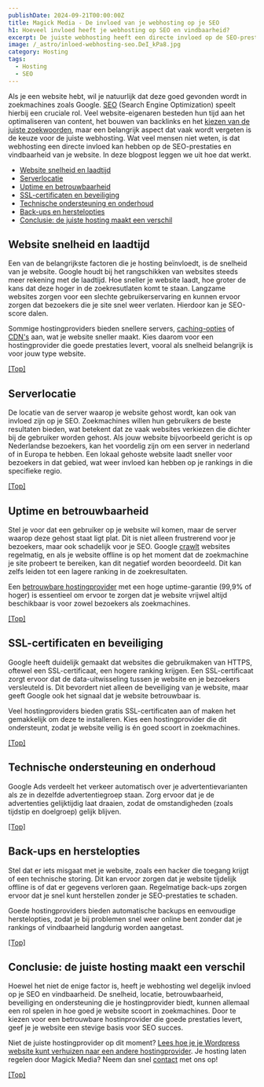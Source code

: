 ```yaml
---
publishDate: 2024-09-21T00:00:00Z
title: Magick Media - De invloed van je webhosting op je SEO
h1: Hoeveel invloed heeft je webhosting op SEO en vindbaarheid?
excerpt: De juiste webhosting heeft een directe invloed op de SEO-prestaties van je website, vooral op het gebied van snelheid, uptime en beveiliging.
image: /_astro/inloed-webhosting-seo.DeI_kPa8.jpg
category: Hosting
tags:
  - Hosting
  - SEO
---
```

Als je een website hebt, wil je natuurlijk dat deze goed gevonden wordt in zoekmachines zoals Google. <a href="/zoekmachine-optimalisatie-seo/">SEO</a> (Search Engine Optimization) speelt hierbij een cruciale rol. Veel website-eigenaren besteden hun tijd aan het optimaliseren van content, het bouwen van backlinks en het <a href="/zoekwoorden-analyseren-en-hogerop-in-google/">kiezen van de juiste zoekwoorden</a>, maar een belangrijk aspect dat vaak wordt vergeten is de keuze voor de juiste webhosting. Wat veel mensen niet weten, is dat webhosting een directe invloed kan hebben op de SEO-prestaties en vindbaarheid van je website. In deze blogpost leggen we uit hoe dat werkt.

- [Website snelheid en laadtijd](#website-snelheid-en-laadtijd)
- [Serverlocatie](#serverlocatie)
- [Uptime en betrouwbaarheid](#uptime-en-betrouwbaarheid)
- [SSL-certificaten en beveiliging](#ssl-certificaten-en-beveiliging)
- [Technische ondersteuning en onderhoud](#technische-ondersteuning-en-onderhoud)
- [Back-ups en herstelopties](#back-ups-en-herstelopties)
- [Conclusie: de juiste hosting maakt een verschil](#conclusie-de-juiste-hosting-maakt-een-verschil)

## Website snelheid en laadtijd
Een van de belangrijkste factoren die je hosting beïnvloedt, is de snelheid van je website. Google houdt bij het rangschikken van websites steeds meer rekening met de laadtijd. Hoe sneller je website laadt, hoe groter de kans dat deze hoger in de zoekresutlaten komt te staan. Langzame websites zorgen voor een slechte gebruikerservaring en kunnen ervoor zorgen dat bezoekers die je site snel weer verlaten. Hierdoor kan je SEO-score dalen.

Sommige hostingproviders bieden snellere servers, <a href="/wat-is-caching/">caching-opties</a> of <a href="https://nl.wikipedia.org/wiki/Content_delivery_network" target="_blank" rel="noopener">CDN's</a> aan, wat je website sneller maakt. Kies daarom voor een hostingprovider die goede prestaties levert, vooral als snelheid belangrijk is voor jouw type website.

[[Top]](#top)

## Serverlocatie
De locatie van de server waarop je website gehost wordt, kan ook van invloed zijn op je SEO. Zoekmachines willen hun gebruikers de beste resultaten bieden, wat betekent dat ze vaak websites verkiezen die dichter bij de gebruiker worden gehost. Als jouw website bijvoorbeeld gericht is op Nederlandse bezoekers, kan het voordelig zijn om een server in nederland of in Europa te hebben. Een lokaal gehoste website laadt sneller voor bezoekers in dat gebied, wat weer invloed kan hebben op je rankings in die specifieke regio.

[[Top]](#top)

## Uptime en betrouwbaarheid
Stel je voor dat een gebruiker op je website wil komen, maar de server waarop deze gehost staat ligt plat. Dit is niet alleen frustrerend voor je bezoekers, maar ook schadelijk voor je SEO. Google <a href="/wat-is-crawlen/">crawlt</a>  websites regelmatig, en als je website offline is op het moment dat de zoekmachine je site probeert te bereiken, kan dit negatief worden beoordeeld. Dit kan zelfs leiden tot een lagere ranking in de zoekresultaten.

Een <a href="/hosting-en-beheer/">betrouwbare hostingprovider</a> met een hoge uptime-garantie (99,9% of hoger) is essentieel om ervoor te zorgen dat je website vrijwel altijd beschikbaar is voor zowel bezoekers als zoekmachines.

[[Top]](#top)

## SSL-certificaten en beveiliging
Google heeft duidelijk gemaakt dat websites die gebruikmaken van HTTPS, oftewel een SSL-certificaat, een hogere ranking krijgen. Een SSL-certificaat zorgt ervoor dat de data-uitwisseling tussen je website en je bezoekers versleuteld is. Dit bevordert niet alleen de beveiliging van je website, maar geeft Google ook het signaal dat je website betrouwbaar is.

Veel hostingproviders bieden gratis SSL-certificaten aan of maken het gemakkelijk om deze te installeren. Kies een hostingprovider die dit ondersteunt, zodat je website veilig is én goed scoort in zoekmachines.

[[Top]](#top)

## Technische ondersteuning en onderhoud
Google Ads verdeelt het verkeer automatisch over je advertentievarianten als ze in dezelfde advertentiegroep staan. Zorg ervoor dat je de advertenties gelijktijdig laat draaien, zodat de omstandigheden (zoals tijdstip en doelgroep) gelijk blijven.

[[Top]](#top)

## Back-ups en herstelopties
Stel dat er iets misgaat met je website, zoals een hacker die toegang krijgt of een technische storing. Dit kan ervoor zorgen dat je website tijdelijk offline is of dat er gegevens verloren gaan. Regelmatige back-ups zorgen ervoor dat je snel kunt herstellen zonder je SEO-prestaties te schaden.

Goede hostingproviders bieden automatische backups en eenvoudige herstelopties, zodat je bij problemen snel weer online bent zonder dat je rankings of vindbaarheid langdurig worden aangetast.

[[Top]](#top)

## Conclusie: de juiste hosting maakt een verschil
Hoewel het niet de enige factor is, heeft je webhosting wel degelijk invloed op je SEO en vindbaarheid. De snelheid, locatie, betrouwbaarheid, beveiliging en ondersteuning die je hostingprovider biedt, kunnen allemaal een rol spelen in hoe goed je website scoort in zoekmachines. Door te kiezen voor een betrouwbare hostinprovider die goede prestaties levert, geef je je website een stevige basis voor SEO succes.

Niet de juiste hostingprovider op dit moment? <a href="/wordpress-website-verhuizen-naar-andere-hosting/">Lees hoe je je Wordpress website kunt verhuizen naar een andere hostingprovider</a>.
Je hosting laten regelen door Magick Media? Neem dan snel <a href="/contact/">contact</a> met ons op!

[[Top]](#top)